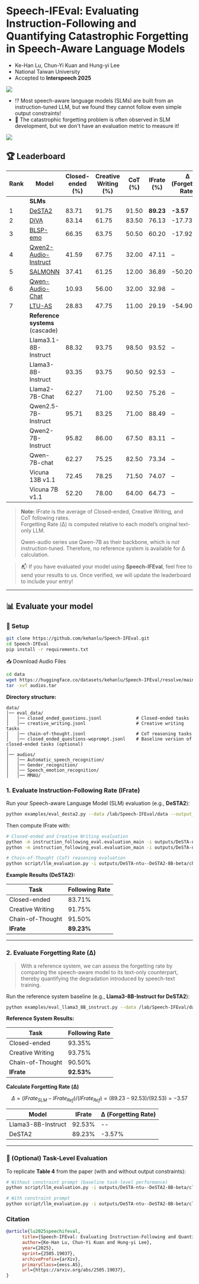 
# Speech-IFEval: Evaluating Instruction-Following and Quantifying Catastrophic Forgetting in Speech-Aware Language Models

- Ke-Han Lu, Chun-Yi Kuan and Hung-yi Lee
- National Taiwan University
- Accepted to **Interspeech 2025**

[![](https://img.shields.io/badge/arxiv-2505.19037-brightgreen)](https://arxiv.org/abs/2505.19037)

- ⁉️ Most speech-aware language models (SLMs) are built from an instruction-tuned LLM, but we found they cannot follow even simple output constraints!
- 🤔 The catastrophic forgetting problem is often observed in SLM development, but we don't have an evaluation metric to measure it!

![](https://github.com/user-attachments/assets/6f13b716-5bfa-42b6-af8d-efeba49cc8eb)

## 🏆 Leaderboard

| Rank | Model                         | Closed-ended (%) | Creative Writing (%) | CoT (%) | **IFrate (%)** | **Δ (Forgetting Rate)** |
|------|-------------------------------|------------------|-----------------------|---------|----------------|--------------------------|
|| **SLMs**||||||
| 1    | [DeSTA2](https://arxiv.org/abs/2409.20007)            | 83.71               | 91.75                 | 91.50   | **89.23**       | **-3.57**               |
| 2    | [DiVA](https://arxiv.org/abs/2410.02678)              | 83.14               | 61.75                 | 83.50   | 76.13           | -17.73                  |
| 3    | [BLSP-emo](https://arxiv.org/abs/2406.03872)          | 66.35               | 63.75                 | 50.50   | 60.20           | -17.92                  |
| 4    | [Qwen2-Audio-Instruct](https://arxiv.org/abs/2407.10759) | 41.59           | 67.75                 | 32.00   | 47.11           | –                        |
| 5    | [SALMONN](https://arxiv.org/abs/2310.13289)           | 37.41               | 61.25                 | 12.00   | 36.89           | -50.20                  |
| 6    | [Qwen-Audio-Chat](https://arxiv.org/abs/2311.07919)   | 10.93               | 56.00                 | 32.00   | 32.98           | –                        |
| 7    | [LTU-AS](https://arxiv.org/abs/2309.14405)            | 28.83               | 47.75                 | 11.00   | 29.19           | -54.90                  |
|| **Reference systems** (cascade)||||||
|     | Llama3.1-8B-Instruct           | 88.32               | 93.75                 | 98.50   | 93.52       | –                        |
|     | Llama3-8B-Instruct             | 93.35               | 93.75                 | 90.50   | 92.53           | –                        |
|     | Llama2-7B-Chat                 | 62.27               | 71.00                 | 92.50   | 75.26           | –                        |
|     | Qwen2.5-7B-Instruct            | 95.71               | 83.25                 | 71.00   | 88.49           | –                        |
|     | Qwen2-7B-Instruct              | 95.82               | 86.00                 | 67.50   | 83.11           | –                        |
|     | Qwen-7B-chat                    | 62.27               | 75.25                 | 82.50   | 73.34           | –                        |
|     | Vicuna 13B v1.1                 | 72.45               | 78.25                 | 71.50   | 74.07           | –                        |
|     | Vicuna 7B v1.1                  | 52.20               | 78.00                 | 64.00   | 64.73           | –                        |




> **Note:** IFrate is the average of Closed-ended, Creative Writing, and CoT following rates.  
> Forgetting Rate (Δ) is computed relative to each model’s original text-only LLM.
> 
> Qwen-audio series use Qwen-7B as their backbone, which is *not* instruction-tuned. Therefore, no reference system is available for Δ calculation.

> 📬 If you have evaluated your model using **Speech-IFEval**, feel free to send your results to us. Once verified, we will update the leaderboard to include your entry!

---

## 📊 Evaluate your model

### 🔧 Setup

```bash
git clone https://github.com/kehanlu/Speech-IFEval.git
cd Speech-IFEval
pip install -r requirements.txt
```

📥 Download Audio Files

```bash
cd data
wget https://huggingface.co/datasets/kehanlu/Speech-IFEval/resolve/main/audios.tar
tar -xvf audios.tar
```

**Directory structure:**

```
data/
│── eval_data/
│   │── closed_ended_questions.jsonl             # Closed-ended tasks
│   │── creative_writing.jsonl                   # Creative writing tasks
│   │── chain-of-thought.jsonl                   # CoT reasoning tasks
│   │── closed_ended_questions-woprompt.jsonl    # Baseline version of closed-ended tasks (optional)
│
│── audios/
│   │── Automatic_speech_recognition/
│   │── Gender_recognition/
│   │── Speech_emotion_recognition/
│   │── MMAU/
```


### 1. Evaluate Instruction-Following Rate (IFrate)

Run your Speech-aware Language Model (SLM) evaluation (e.g., **DeSTA2**):

```bash
python examples/eval_desta2.py --data /lab/Speech-IFEval/data --output_dir outputs
```

Then compute IFrate with:

```bash
# Closed-ended and Creative Writing evaluation
python -m instruction_following_eval.evaluation_main -i outputs/DeSTA-ntu--DeSTA2-8B-beta/closed_ended_questions.jsonl
python -m instruction_following_eval.evaluation_main -i outputs/DeSTA-ntu--DeSTA2-8B-beta/creative_writing.jsonl

# Chain-of-Thought (CoT) reasoning evaluation
python script/llm_evaluation.py -i outputs/DeSTA-ntu--DeSTA2-8B-beta/chain-of-thought.jsonl --stage 0
```

**Example Results (DeSTA2):**

| Task              | Following Rate |
|------------------|----------------|
| Closed-ended      | 83.71%         |
| Creative Writing  | 91.75%         |
| Chain-of-Thought  | 91.50%         |
| **IFrate**        | **89.23%**     |

---

### 2. Evaluate Forgetting Rate (Δ)

> With a reference system, we can assess the forgetting rate by comparing the speech-aware model to its text-only counterpart, thereby quantifying the degradation introduced by speech-text training.


Run the reference system baseline (e.g., **Llama3-8B-Instruct for DeSTA2**):

```bash
python examples/eval_llama3_8B_instruct.py --data /lab/Speech-IFEval/data --output_dir outputs
```

**Reference System Results:**

| Task              | Following Rate |
|------------------|----------------|
| Closed-ended      | 93.35%         |
| Creative Writing  | 93.75%         |
| Chain-of-Thought  | 90.50%         |
| **IFrate**        | **92.53%**     |


**Calculate Forgetting Rate (Δ)**

$$
Δ = (IFrate_{SLM} - IFrate_{Ref}) / (IFrate_{Ref}) = (89.23 - 92.53) / (92.53) = -3.57
$$

| Model            | IFrate | Δ (Forgetting Rate) |
|------------------|--------|---------------------|
| Llama3-8B-Instruct | 92.53% | --                  |
| DeSTA2            | 89.23% | -3.57%              |

---

### 📌 (Optional) Task-Level Evaluation

To replicate **Table 4** from the paper (with and without output constraints):

```bash
# Without constraint prompt (baseline task-level performance)
python script/llm_evaluation.py -i outputs/DeSTA-ntu--DeSTA2-8B-beta/closed_ended_questions-woprompt.jsonl --stage 0

# With constraint prompt
python script/llm_evaluation.py -i outputs/DeSTA-ntu--DeSTA2-8B-beta/closed_ended_questions.jsonl --stage 0
```


### Citation

```bibtex
@article{lu2025speechifeval,
      title={Speech-IFEval: Evaluating Instruction-Following and Quantifying Catastrophic Forgetting in Speech-Aware Language Models}, 
      author={Ke-Han Lu, Chun-Yi Kuan and Hung-yi Lee},
      year={2025},
      eprint={2505.19037},
      archivePrefix={arXiv},
      primaryClass={eess.AS},
      url={https://arxiv.org/abs/2505.19037}, 
}
```
